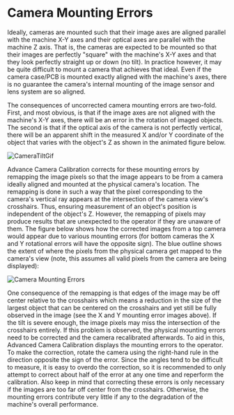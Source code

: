 # Camera Mounting Errors
Ideally, cameras are mounted such that their image axes are aligned parallel with the machine X-Y axes and their optical axes are parallel with the machine Z axis.  That is, the cameras are expected to be mounted so that their images are perfectly "square" with the machine's X-Y axes and that they look perfectly straight up or down (no tilt). In practice however, it may be quite difficult to mount a camera that achieves that ideal. Even if the camera case/PCB is mounted exactly aligned with the machine's axes, there is no guarantee the camera's internal mounting of the image sensor and lens system are so aligned. 

The consequences of uncorrected camera mounting errors are two-fold. First, and most obvious, is that if the image axes are not aligned with the machine's X-Y axes, there will be an error in the rotation of imaged objects.  The second is that if the optical axis of the camera is not perfectly vertical, there will be an apparent shift in the measured X and/or Y coordinate of the object that varies with the object's Z as shown in the animated figure below.

![CameraTiltGif](https://user-images.githubusercontent.com/50550971/134785947-5d909fe5-4702-4e00-b7ed-0309a10a11c9.gif)
 
Advance Camera Calibration corrects for these mounting errors by remapping the image pixels so that the image appears to be from a camera ideally aligned and mounted at the physical camera's location. The remapping is done in such a way that the pixel corresponding to the camera's vertical ray appears at the intersection of the camera view's crosshairs. Thus, ensuring measurement of an object's position is independent of the object's Z. However, the remapping of pixels may produce results that are unexpected to the operator if they are unaware of them. The figure below shows how the corrected images from a top camera would appear due to various mounting errors (for bottom cameras the X and Y rotational errors will have the opposite sign).  The blue outline shows the extent of where the pixels from the physical camera get mapped to the camera's view (note, this assumes all valid pixels from the camera are being displayed):

![Camera Mounting Errors](https://user-images.githubusercontent.com/50550971/134741115-59a66363-51bc-4e52-a6d1-feee6be8583a.png)

One consequence of the remapping is that edges of the image may be off center relative to the crosshairs which means a reduction in the size of the largest object that can be centered on the crosshairs and yet still be fully observed in the image (see the X and Y mounting error images above). If the tilt is severe enough, the image pixels may miss the intersection of the crosshairs entirely. If this problem is observed, the physical mounting errors need to be corrected and the camera recalibrated afterwards. To aid in this, Advanced Camera Calibration displays the mounting errors to the operator. To make the correction, rotate the camera using the right-hand rule in the direction opposite the sign of the error. Since the angles tend to be difficult to measure, it is easy to overdo the correction, so it is recommended to only attempt to correct about half of the error at any one time and reperform the calibration. Also keep in mind that correcting these errors is only necessary if the images are too far off center from the crosshairs. Otherwise, the mounting errors contribute very little if any to the degradation of the machine's overall performance.